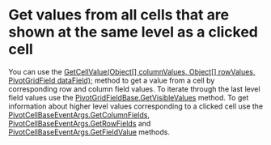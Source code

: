# Get values from all cells that are shown at the same level as a clicked cell


<p>You can use the <a href="http://documentation.devexpress.com/#WindowsForms/DevExpressXtraPivotGridPivotGridControl_GetCellValuetopic"><u>GetCellValue(Object[] columnValues, Object[] rowValues, PivotGridField dataField);</u></a> method to get a value from a cell by corresponding row and column field values. To iterate through the last level field values use the <a href="http://documentation.devexpress.com/#CoreLibraries/DevExpressXtraPivotGridPivotGridFieldBase_GetVisibleValuestopic"><u>PivotGridFieldBase.GetVisibleValues</u></a> method. To get information about higher level values corresponding to a clicked cell use the <a href="http://documentation.devexpress.com/#WindowsForms/DevExpressXtraPivotGridPivotCellBaseEventArgs_GetColumnFieldstopic"><u>PivotCellBaseEventArgs.GetColumnFields</u></a>, <a href="http://documentation.devexpress.com/#WindowsForms/DevExpressXtraPivotGridPivotCellBaseEventArgs_GetRowFieldstopic"><u>PivotCellBaseEventArgs.GetRowFields</u></a> and <a href="http://documentation.devexpress.com/#WindowsForms/DevExpressXtraPivotGridPivotCellBaseEventArgs_GetFieldValuetopic"><u>PivotCellBaseEventArgs.GetFieldValue</u></a> methods.</p><br />


<br/>


